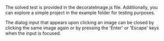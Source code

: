 The solved test is provided in the decorateImage.js file. Additionally, you can explore a simple project in the example folder for testing purposes.

The dialog input that appears upon clicking an image can be closed by clicking the same image again or by pressing the 'Enter' or 'Escape' keys when the input is focused.
